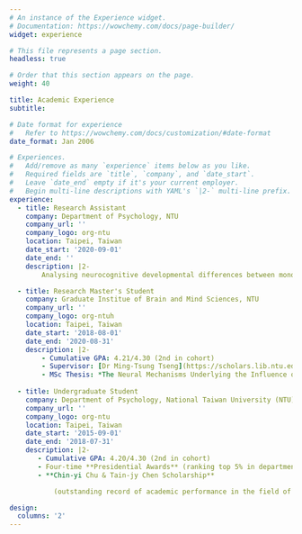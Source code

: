 ```yaml
---
# An instance of the Experience widget.
# Documentation: https://wowchemy.com/docs/page-builder/
widget: experience

# This file represents a page section.
headless: true

# Order that this section appears on the page.
weight: 40

title: Academic Experience
subtitle:

# Date format for experience
#   Refer to https://wowchemy.com/docs/customization/#date-format
date_format: Jan 2006

# Experiences.
#   Add/remove as many `experience` items below as you like.
#   Required fields are `title`, `company`, and `date_start`.
#   Leave `date_end` empty if it's your current employer.
#   Begin multi-line descriptions with YAML's `|2-` multi-line prefix.
experience:
  - title: Research Assistant
    company: Department of Psychology, NTU
    company_url: ''
    company_logo: org-ntu
    location: Taipei, Taiwan
    date_start: '2020-09-01'
    date_end: ''
    description: |2-
        Analysing neurocognitive developmental differences between monolingual and bilingual children, in collaboration with University of Michigan

  - title: Research Master's Student
    company: Graduate Institue of Brain and Mind Sciences, NTU
    company_url: ''
    company_logo: org-ntuh
    location: Taipei, Taiwan
    date_start: '2018-08-01'
    date_end: '2020-08-31'
    description: |2-
        - Cumulative GPA: 4.21/4.30 (2nd in cohort)
        - Supervisor: [Dr Ming-Tsung Tseng](https://scholars.lib.ntu.edu.tw/cris/rp/rp06679?locale=en)
        - MSc Thesis: *The Neural Mechanisms Underlying the Influence of Self Affective States on Empathic Responses*
        
  - title: Undergraduate Student
    company: Department of Psychology, National Taiwan University (NTU)
    company_url: ''
    company_logo: org-ntu
    location: Taipei, Taiwan
    date_start: '2015-09-01'
    date_end: '2018-07-31'
    description: |2-
       - Cumulative GPA: 4.20/4.30 (2nd in cohort)
       - Four-time **Presidential Awards** (ranking top 5% in department in semester)
       - **Chin-yi Chu & Tain-jy Chen Scholarship** 

           (outstanding record of academic performance in the field of Economics)

design:
  columns: '2'
---
```


